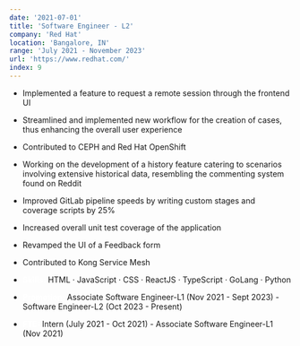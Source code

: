 ```yaml
---
date: '2021-07-01'
title: 'Software Engineer - L2'
company: 'Red Hat'
location: 'Bangalore, IN'
range: 'July 2021 - November 2023'
url: 'https://www.redhat.com/'
index: 9
---
```


- Implemented a feature to request a remote session through the frontend UI
- Streamlined and implemented new workflow for the creation of cases, thus enhancing the overall user experience
- Contributed to CEPH and Red Hat OpenShift
- Working on the development of a history feature catering to scenarios involving extensive historical data, resembling the commenting system found on Reddit
- Improved GitLab pipeline speeds by writing custom stages and coverage scripts by 25%
- Increased overall unit test coverage of the application
- Revamped the UI of a Feedback form
- Contributed to Kong Service Mesh

- **<span style="color:white">Skills:</span>** HTML · JavaScript · CSS · ReactJS · TypeScript · GoLang · Python

- **<span style="color:white">Promotion:</span>** Associate Software Engineer-L1 (Nov 2021 - Sept 2023) - Software Engineer-L2 (Oct 2023 - Present)
- **<span style="color:white">FTE:</span>** Intern (July 2021 - Oct 2021) - Associate Software Engineer-L1 (Nov 2021)
